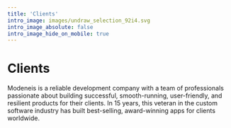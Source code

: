 ```yaml
---
title: 'Clients'
intro_image: images/undraw_selection_92i4.svg
intro_image_absolute: false
intro_image_hide_on_mobile: true
---
```


# Clients


Modeneis is a reliable development company with a team of professionals passionate about building successful, smooth-running, user-friendly, and resilient products for their clients. 
In 15 years, this veteran in the custom software industry has built best-selling, award-winning apps for clients worldwide.
 

